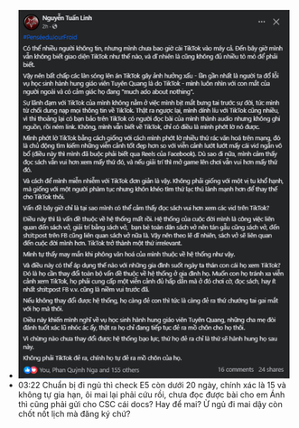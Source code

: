 - ![image.png](../assets/image_1702229652735_0.png)
- 03:22 Chuẩn bị đi ngủ thì check E5 còn dưới 20 ngày, chính xác là 15 và không tự gia hạn, ôi mai lại phải cứu rồi, chưa đọc được bài cho em Ánh thì cũng phải gửi cho CSC cái docs? Hay để mai? Ừ ngủ đi mai dậy còn chốt nốt lịch mà đăng ký chứ?